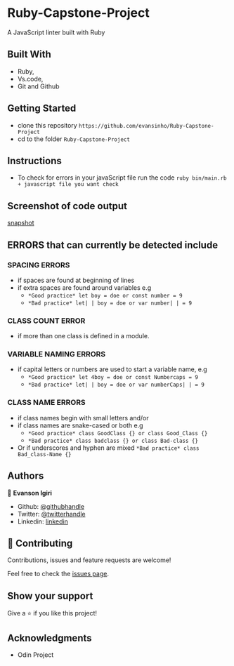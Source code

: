 # Ruby-Capstone-Project
A JavaScript linter built with Ruby

## Built With

- Ruby,
- Vs.code,
- Git and Github

## Getting Started

- clone this repository `https://github.com/evansinho/Ruby-Capstone-Project`
- cd to the folder `Ruby-Capstone-Project`

## Instructions

- To check for errors in your javaScript file run the code `ruby bin/main.rb + javascript file you want check`

## Screenshot of code output

[snapshot](/snapshot.PNG)

## ERRORS that can currently be detected include

### SPACING ERRORS
- if spaces are found at beginning of lines
- if extra spaces are found around variables e.g
  - `*Good practice* let boy = doe or const number = 9`
  - `*Bad practice* let| | boy = doe or var number| | = 9`

### CLASS COUNT ERROR
- if more than one class is defined in a module.

### VARIABLE NAMING ERRORS
- if capital letters or numbers are used to start a variable name, e.g
  - `*Good practice* let 4boy = doe or const Numbercaps = 9`
  - `*Bad practice* let| | boy = doe or var numberCaps| | = 9`

### CLASS NAME ERRORS
- if class names begin with small letters and/or
- if class names are snake-cased or both e.g
  - `*Good practice* class GoodClass {} or class Good_Class {}`
  - `*Bad practice* class badclass {} or class Bad-class {}`
- Or if underscores and hyphen are mixed `*Bad practice* class Bad_class-Name {}`


## Authors

👤 **Evanson Igiri**

- Github: [@githubhandle](https://github.com/evansinho)
- Twitter: [@twitterhandle](https://twitter.com/iamsinho1304)
- Linkedin: [linkedin](https://linkedin.com/in/evanson-igiri)

## 🤝 Contributing

Contributions, issues and feature requests are welcome!

Feel free to check the [issues page](https://github.com/evansinho/Ruby-Capstone-Project/issues).

## Show your support

Give a ⭐️ if you like this project!

## Acknowledgments

- Odin Project

